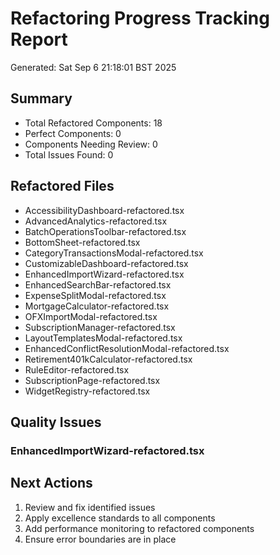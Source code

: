 # Refactoring Progress Tracking Report
Generated: Sat Sep  6 21:18:01 BST 2025

## Summary
- Total Refactored Components:       18
- Perfect Components: 0
- Components Needing Review: 0
- Total Issues Found: 0

## Refactored Files
- AccessibilityDashboard-refactored.tsx
- AdvancedAnalytics-refactored.tsx
- BatchOperationsToolbar-refactored.tsx
- BottomSheet-refactored.tsx
- CategoryTransactionsModal-refactored.tsx
- CustomizableDashboard-refactored.tsx
- EnhancedImportWizard-refactored.tsx
- EnhancedSearchBar-refactored.tsx
- ExpenseSplitModal-refactored.tsx
- MortgageCalculator-refactored.tsx
- OFXImportModal-refactored.tsx
- SubscriptionManager-refactored.tsx
- LayoutTemplatesModal-refactored.tsx
- EnhancedConflictResolutionModal-refactored.tsx
- Retirement401kCalculator-refactored.tsx
- RuleEditor-refactored.tsx
- SubscriptionPage-refactored.tsx
- WidgetRegistry-refactored.tsx

## Quality Issues
### EnhancedImportWizard-refactored.tsx

## Next Actions
1. Review and fix identified issues
2. Apply excellence standards to all components
3. Add performance monitoring to refactored components
4. Ensure error boundaries are in place
